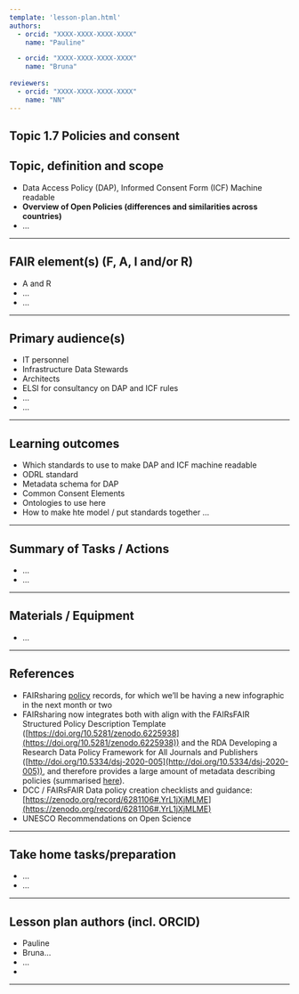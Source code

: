 ```yaml
---
template: 'lesson-plan.html'
authors:
  - orcid: "XXXX-XXXX-XXXX-XXXX"
    name: "Pauline"

  - orcid: "XXXX-XXXX-XXXX-XXXX"
    name: "Bruna"
    
reviewers:
  - orcid: "XXXX-XXXX-XXXX-XXXX"
    name: "NN"
--- 
```


## Topic 1.7 Policies and consent

## Topic, definition and scope

* Data Access Policy (DAP), Informed Consent Form (ICF) Machine readable
* **Overview of Open Policies (differences and similarities across countries)**
* …

---

## FAIR element(s) (F, A, I and/or R)

* A and R
* …
* …

---

## Primary audience(s)

* IT personnel
* Infrastructure Data Stewards
* Architects
* ELSI for consultancy on DAP and ICF rules
* …
* …

---

## Learning outcomes

* Which standards to use to make DAP and ICF machine readable
* ODRL standard
* Metadata schema for DAP
* Common Consent Elements 
* Ontologies to use here
* How to make hte model / put standards together …

---

## Summary of Tasks / Actions

* …
* …

---

## Materials / Equipment

* …

---

## References

* FAIRsharing [policy](https://fairsharing.org/policies) records, for which we’ll be having a new infographic in the next month or two
* FAIRsharing now integrates both with align with the FAIRsFAIR Structured Policy Description Template ([https://doi.org/10.5281/zenodo.6225938](https://doi.org/10.5281/zenodo.6225938)) and the RDA Developing a Research Data Policy Framework for All Journals and Publishers ([http://doi.org/10.5334/dsj-2020-005](http://doi.org/10.5334/dsj-2020-005)), and therefore provides a large amount of metadata describing policies (summarised [here](https://fairsharing.gitbook.io/fairsharing/additional-information/policy-content-and-scope)).
* DCC / FAIRsFAIR Data policy creation checklists and guidance: [https://zenodo.org/record/6281106#.YrL1jXjMLME](https://zenodo.org/record/6281106#.YrL1jXjMLME) 
* UNESCO Recommendations on Open Science

---

## Take home tasks/preparation

* …
* …

---

## Lesson plan authors (incl. ORCID)

* Pauline
* Bruna…
* …
* 

---
